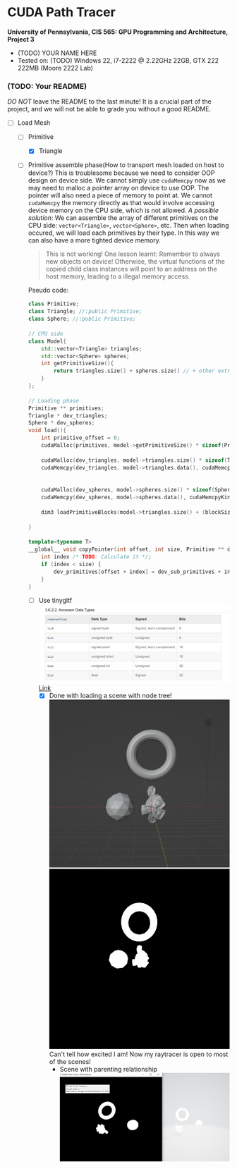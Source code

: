 CUDA Path Tracer
================

**University of Pennsylvania, CIS 565: GPU Programming and Architecture, Project 3**

* (TODO) YOUR NAME HERE
* Tested on: (TODO) Windows 22, i7-2222 @ 2.22GHz 22GB, GTX 222 222MB (Moore 2222 Lab)

### (TODO: Your README)

*DO NOT* leave the README to the last minute! It is a crucial part of the
project, and we will not be able to grade you without a good README.

- [ ] Load Mesh
    - [ ] Primitive
        - [x] Triangle
    - [ ] Primitive assemble phase(How to transport mesh loaded on host to device?)
        This is troublesome because we need to consider OOP design on device side.
        We cannot simply use `cudaMemcpy` now as we may need to malloc a pointer array on device to use OOP. The pointer will also need a piece of memory to point at. We cannot `cudaMemcpy` the memory directly as that would involve accessing device memory on the CPU side, which is not allowed. 
        *A possible solution*: We can assemble the array of different primitives on the CPU side: `vector<Triangle>`, `vector<Sphere>`, etc. Then when loading occured, we will load each primitives by their type. In this way we can also have a more tighted device memory.
        > This is not working! One lesson learnt: Remember to always new objects on device! Otherwise, the virtual functions of the copied child class instances will point to an address on the host memory, leading to a illegal memory access. 

        Pseudo code:
        ```cpp
        class Primitive;
        class Triangle; //:public Primitive;
        class Sphere; //:public Primitive;

        // CPU side
        class Model{
            std::vector<Triangle> triangles;
            std::vector<Sphere> spheres;
            int getPrimitiveSize(){
                return triangles.size() + spheres.size() // + other extra primitves...
            }
        };

        // Loading phase
        Primitive ** primitives;
        Triangle * dev_triangles;
        Sphere * dev_spheres;
        void load(){
            int primitive_offset = 0;
            cudaMalloc(primitives, model->getPrimitiveSize() * sizeof(Primitive));

            cudaMalloc(dev_triangles, model->triangles.size() * sizeof(Triangle));
            cudaMemcpy(dev_triangles, model->triangles.data(), cudaMemcpyKind::HostToDevice);

            
            cudaMalloc(dev_spheres, model->spheres.size() * sizeof(Sphere));
            cudaMemcpy(dev_spheres, model->spheres.data(), cudaMemcpyKind::HostToDevice);

            dim3 loadPrimitiveBlocks(model->triangles.size() + (blockSize-1)/blockSize);

        }

        template<typename T>
        __global__ void copyPointer(int offset, int size, Primitive ** dev_primitives, T *dev_sub_primitives){
            int index /* TODO: Calculate it */;
            if (index < size) {
                dev_primitives[offset + index] = dev_sub_primitives + index;
            }
        }
        ```
        - [ ] Use tinygltf
        ![Alt text](img/accessor_data_types.png)
        [Link](https://registry.khronos.org/glTF/specs/2.0/glTF-2.0.html#accessor-data-types)
            - [x] Done with loading a scene with node tree!
                ![blender_reference](img/blender_reference.png)
                ![rendered](img/first_scene.png)
                Can't tell how excited I am! Now my raytracer is open to most of the scenes!
                - Scene with parenting relationship
                ![with_parenting](img/scene_with_parenting.png)
